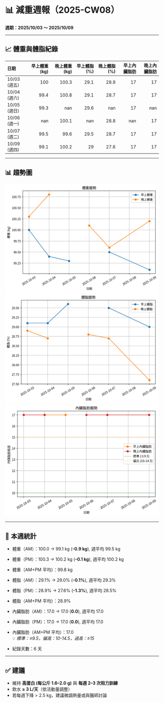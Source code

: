 # 📊 減重週報（2025-CW08）

**週期：2025/10/03 ～ 2025/10/09**  

---

## 📈 體重與體脂紀錄

| 日期         |   早上體重 (kg) |   晚上體重 (kg) |   早上體脂 (%) |   晚上體脂 (%) |   早上內臟脂肪 |   晚上內臟脂肪 |
|:-------------|----------------:|----------------:|---------------:|---------------:|---------------:|---------------:|
| 10/03 (週五) |           100   |           100.3 |           29.1 |           28.9 |             17 |             17 |
| 10/04 (週六) |            99.4 |           100.8 |           29.1 |           28.7 |             17 |             17 |
| 10/05 (週日) |            99.3 |           nan   |           29.6 |          nan   |             17 |            nan |
| 10/06 (週一) |           nan   |           100.1 |          nan   |           28.8 |            nan |             17 |
| 10/07 (週二) |            99.5 |            99.6 |           29.5 |           28.7 |             17 |             17 |
| 10/09 (週四) |            99.1 |           100.2 |           29   |           27.6 |             17 |             17 |

---

## 📊 趨勢圖

![體重趨勢](2025-CW08_weight_trend.png)
![體脂率趨勢](2025-CW08_bodyfat_trend.png)
![內臟脂肪趨勢](2025-CW08_visceral_fat_trend.png)

---

## 📌 本週統計

- 體重（AM）：100.0 → 99.1 kg  (**-0.9 kg**), 週平均 99.5 kg  
- 體重（PM）：100.3 → 100.2 kg  (**-0.1 kg**), 週平均 100.2 kg  
- 體重（AM+PM 平均）：99.8 kg  

- 體脂（AM）：29.1% → 29.0%  (**-0.1%**), 週平均 29.3%  
- 體脂（PM）：28.9% → 27.6%  (**-1.3%**), 週平均 28.5%  
- 體脂（AM+PM 平均）：28.9%  

- 內臟脂肪（AM）：17.0 → 17.0  (**0.0**), 週平均 17.0  
- 內臟脂肪（PM）：17.0 → 17.0  (**0.0**), 週平均 17.0  
- 內臟脂肪（AM+PM 平均）：17.0  
  💡 *標準：≤9.5，偏高：10-14.5，過高：≥15*  

- 紀錄天數：6 天

---

## ✅ 建議
- 維持 **高蛋白 (每公斤 1.6–2.0 g)** 與 **每週 2–3 次阻力訓練**  
- 飲水 **≥ 3 L/天**（依活動量調整）  
- 若每週下降 > 2.5 kg，建議微調熱量或與醫師討論  
